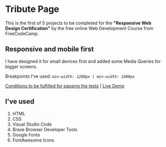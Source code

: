 # Tribute Page
This is the first of 5 projects to be completed for the **"Responsive Web Design Certification"** by 
the free online Web Development Course from FreeCodeCamp.
## Responsive and mobile first



I have designed it for small devices first and added some Media Queries for bigger screens.

Breakpoints I've used: *`min-width: 1200px | min-width: 1400px`*

[Conditions to be fulfilled for passing the tests](https://www.freecodecamp.org/learn/responsive-web-design/responsive-web-design-projects/build-a-tribute-page) | [Live Demo](https://nels-tribute.netlify.app/)


## I've used 

 1. HTML
 2. CSS
 3. Visual Studio Code
 4. Brave Browser Developer Tools
 5. Google Fonts
 6. FontAwesome Icons
